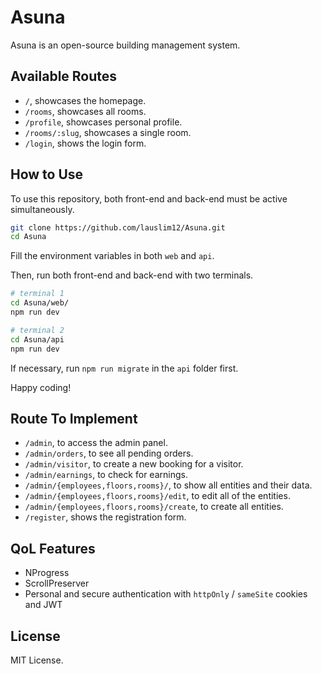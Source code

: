 # Asuna

Asuna is an open-source building management system.

## Available Routes

- `/`, showcases the homepage.
- `/rooms`, showcases all rooms.
- `/profile`, showcases personal profile.
- `/rooms/:slug`, showcases a single room.
- `/login`, shows the login form.

## How to Use

To use this repository, both front-end and back-end must be active simultaneously.

```bash
git clone https://github.com/lauslim12/Asuna.git
cd Asuna
```

Fill the environment variables in both `web` and `api`.

Then, run both front-end and back-end with two terminals.

```bash
# terminal 1
cd Asuna/web/
npm run dev

# terminal 2
cd Asuna/api
npm run dev
```

If necessary, run `npm run migrate` in the `api` folder first.

Happy coding!

## Route To Implement

- `/admin`, to access the admin panel.
- `/admin/orders`, to see all pending orders.
- `/admin/visitor`, to create a new booking for a visitor.
- `/admin/earnings`, to check for earnings.
- `/admin/{employees,floors,rooms}/`, to show all entities and their data.
- `/admin/{employees,floors,rooms}/edit`, to edit all of the entities.
- `/admin/{employees,floors,rooms}/create`, to create all entities.
- `/register`, shows the registration form.

## QoL Features

- NProgress
- ScrollPreserver
- Personal and secure authentication with `httpOnly` / `sameSite` cookies and JWT

## License

MIT License.

